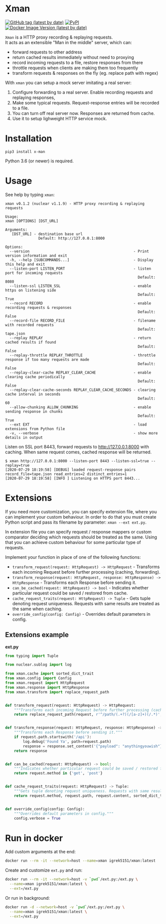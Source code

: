 # Xman
[![GitHub tag (latest by date)](https://img.shields.io/github/v/tag/igrek51/xman?label=github)](https://github.com/igrek51/xman)
[![PyPI](https://img.shields.io/pypi/v/x-man)](https://pypi.org/project/x-man)
[![Docker Image Version (latest by date)](https://img.shields.io/docker/v/igrek5151/xman?label=docker)](https://hub.docker.com/r/igrek5151/xman)

`Xman` is a HTTP proxy recording & replaying requests.  
It acts as an extensible "Man in the middle" server, which can:  
- forward requests to other address
- return cached results immediately without need to proxying
- record incoming requests to a file, restore responses from there
- throttle requests when clients are making them too frequently
- transform requests & responses on the fly (eg. replace path with regex)

With `xman` you can setup a mock server imitating a real server:  
1. Configure forwarding to a real server. Enable recording requests and replaying responses,
2. Make some typical requests. Request-response entries will be recorded to a file.
3. You can turn off real server now. Responses are returned from cache.
4. Use it to setup lighweight HTTP service mock.

# Installation
```shell
pip3 install x-man
```

Python 3.6 (or newer) is required.

# Usage
See help by typing `xman`:
```console
xman v0.1.2 (nuclear v1.1.9) - HTTP proxy recording & replaying requests

Usage:
xman [OPTIONS] [DST_URL]

Arguments:
   [DST_URL] - destination base url
               Default: http://127.0.0.1:8000

Options:
  --version                                               - Print version information and exit
  -h, --help [SUBCOMMANDS...]                             - Display this help and exit
  --listen-port LISTEN_PORT                               - listen port for incoming requests
                                                            Default: 8080
  --listen-ssl LISTEN_SSL                                 - enable https on listening side
                                                            Default: True
  --record RECORD                                         - enable recording requests & responses
                                                            Default: False
  --record-file RECORD_FILE                               - filename with recorded requests
                                                            Default: tape.json
  --replay REPLAY                                         - return cached results if found
                                                            Default: False
  --replay-throttle REPLAY_THROTTLE                       - throttle response if too many requests are made
                                                            Default: False
  --replay-clear-cache REPLAY_CLEAR_CACHE                 - enable clearing cache periodically
                                                            Default: False
  --replay-clear-cache-seconds REPLAY_CLEAR_CACHE_SECONDS - clearing cache interval in seconds
                                                            Default: 60
  --allow-chunking ALLOW_CHUNKING                         - enable sending response in chunks
                                                            Default: True
  --ext EXT                                               - load extensions from Python file
  -v, --verbose                                           - show more details in output

```

Listen on SSL port 8443, forward requests to http://127.0.0.1:8000 with caching.
When same request comes, cached response will be returned. 
```console
$ xman http://127.0.0.1:8000 --listen-port 8443 --listen-ssl=true --replay=true
[2020-07-29 18:19:58] [DEBUG] loaded request-response pairs record_file=tape.json read_entries=2 distinct_entries=1
[2020-07-29 18:19:58] [INFO ] Listening on HTTPS port 8443...
```

# Extensions
If you need more customization, you can specify extension file, where you can implement your custom behaviour.
In order to do that you must create Python script and pass its filename by parameter: `xman --ext ext.py`.

In extension file you can specify request / response mappers or custom comparator deciding which requests should be treated as the same. Using that you can achieve custom behaviour for some particular type of requests.

Implement your function in place of one of the following functions:
- `transform_request(request: HttpRequest) -> HttpRequest` - Transforms each incoming Request before further processing (caching, forwarding).
- `transform_response(request: HttpRequest, response: HttpResponse) -> HttpResponse` - Transforms each Response before sending it.
- `can_be_cached(request: HttpRequest) -> bool` - Indicates whether particular request could be saved / restored from cache.
- `cache_request_traits(request: HttpRequest) -> Tuple` - Gets tuple denoting request uniqueness. Requests with same results are treated as the same when caching.
- `override_config(config: Config)` - Overrides default parameters in config.

## Extensions example
**ext.py**
```python
from typing import Tuple

from nuclear.sublog import log

from xman.cache import sorted_dict_trait
from xman.config import Config
from xman.request import HttpRequest
from xman.response import HttpResponse
from xman.transform import replace_request_path


def transform_request(request: HttpRequest) -> HttpRequest:
    """Transforms each incoming Request before further processing (caching, forwarding)."""
    return replace_request_path(request, r'^/path/(.+?)(/[a-z]+)(/.*)', r'\3')


def transform_response(request: HttpRequest, response: HttpResponse) -> HttpResponse:
    """Transforms each Response before sending it."""
    if request.path.startswith('/api'):
        log.debug('Found Ya', path=request.path)
        response = response.set_content('{"payload": "anythingyouwish"}"')
    return response


def can_be_cached(request: HttpRequest) -> bool:
    """Indicates whether particular request could be saved / restored from cache."""
    return request.method in {'get', 'post'}


def cache_request_traits(request: HttpRequest) -> Tuple:
    """Gets tuple denoting request uniqueness. Requests with same results are treated as the same when caching."""
    return request.method, request.path, request.content, sorted_dict_trait(request.headers)


def override_config(config: Config):
    """Overrides default parameters in config."""
    config.verbose = True

```

# Run in docker
Add custom arguments at the end:
```bash
docker run --rm -it --network=host --name=xman igrek5151/xman:latest
```

Create and customize `ext.py` and run:
```bash
docker run --rm -it --network=host -v `pwd`/ext.py:/ext.py \
  --name=xman igrek5151/xman:latest \
  --ext=/ext.py
```
Or run in background:
```bash
docker run -d --network=host -v `pwd`/ext.py:/ext.py \
  --name=xman igrek5151/xman:latest \
  --ext=/ext.py
```
